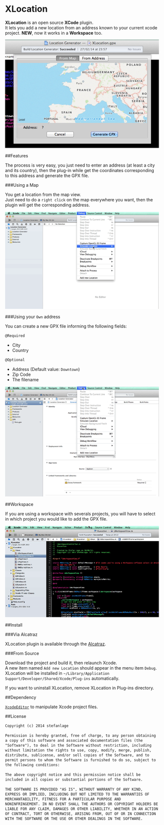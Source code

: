 # XLocation

**XLocation** is an open source **XCode** plugin.
<br />
It lets you add a new location from an address known to your current xcode project. **NEW**, now it works in a **Workspace** too.
<br />

![Main](Screens/main.png)

##Features

The process is very easy, you just need to enter an address (at least a city and its country), then the plug-in while get the coordinates corresponding to this address and generate the GPX file.

###Using a Map

You get a location from the map view.
<br />
Just need to do a `right click` on the map everywhere you want, then the plugin will get the corresponding address.

![Demo](Screens/demo_map.gif)

###Using your `Own` address

You can create a new GPX file informing the following fields:

```` objective-c
@Required
````

- City
- Country

```` objective-c
@Optional
````

- Address 	(Default value: `Downtown`)
- Zip Code
- The filename

![Demo](Screens/demo_address.gif)

##Workspace

If you are using a workspace with severals projects, you will have to select in which project you would like to add the GPX file.


![Demo](Screens/demo_workspace.gif)

##Install

###Via Alcatraz

XLocation plugin is available through the [Alcatraz](http://alcatraz.io/).

###From Source

Download the project and build it, then relaunch Xcode.
<br />
A new item named `Add new Location` should appear in the menu item `Debug`.
<br />
XLocation will be installed in `~/Library/Application Support/Developer/Shared/Xcode/Plug-ins` automatically.

If you want to uninstall XLocation, remove XLocation in Plug-ins directory.

##Dependency

[`XcodeEditor`](https://github.com/jasperblues/XcodeEditor) to manipulate Xcode project files.


##License

	Copyright (c) 2014 stefanlage

	Permission is hereby granted, free of charge, to any person obtaining
	a copy of this software and associated documentation files (the
	"Software"), to deal in the Software without restriction, including
	without limitation the rights to use, copy, modify, merge, publish,
	distribute, sublicense, and/or sell copies of the Software, and to
	permit persons to whom the Software is furnished to do so, subject to
	the following conditions:
		
	The above copyright notice and this permission notice shall be
	included in all copies or substantial portions of the Software.

	THE SOFTWARE IS PROVIDED "AS IS", WITHOUT WARRANTY OF ANY KIND,
	EXPRESS OR IMPLIED, INCLUDING BUT NOT LIMITED TO THE WARRANTIES OF
	MERCHANTABILITY, FITNESS FOR A PARTICULAR PURPOSE AND
	NONINFRINGEMENT. IN NO EVENT SHALL THE AUTHORS OR COPYRIGHT HOLDERS BE
	LIABLE FOR ANY CLAIM, DAMAGES OR OTHER LIABILITY, WHETHER IN AN ACTION
	OF CONTRACT, TORT OR OTHERWISE, ARISING FROM, OUT OF OR IN CONNECTION
	WITH THE SOFTWARE OR THE USE OR OTHER DEALINGS IN THE SOFTWARE.